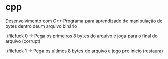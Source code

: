 # cpp
Desenvolvimento com C++
Programa para aprendizado de manipulação de bytes dentro deum arquivo binário

./filefuck <file> 0 -> Pega os primeiros 8 bytes do arquivo e joga para o final do arquivo (corrupt)

./filefuck <file> 1 -> Pega os ultimos 8 bytes do arquivo e jogo pro inicio (restaura)
